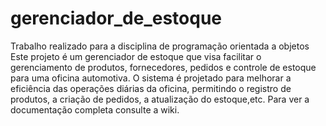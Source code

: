 # gerenciador_de_estoque
Trabalho realizado para a disciplina de programação orientada a objetos
Este projeto é um  gerenciador de estoque que visa facilitar o gerenciamento de produtos, fornecedores, pedidos e controle de estoque para uma oficina automotiva. O sistema é projetado para melhorar a eficiência das operações diárias da oficina, permitindo o registro de produtos, a criação de pedidos, a atualização do estoque,etc.
Para ver a documentação completa consulte a wiki.

